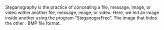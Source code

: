 Steganography is the practice of concealing a file, message, image, or video within another file, message, image, or video. Here, we hid an image inside another using the program “SteganograFree”. The image that hides the other : BMP file format.
